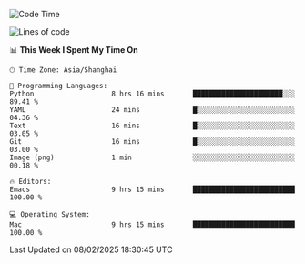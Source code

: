 <!--START_SECTION:waka-->
![Code Time](http://img.shields.io/badge/Code%20Time-2%2C514%20hrs%205%20mins-blue)

![Lines of code](https://img.shields.io/badge/From%20Hello%20World%20I%27ve%20Written-335.2%20thousand%20lines%20of%20code-blue)

📊 **This Week I Spent My Time On** 

```text
🕑︎ Time Zone: Asia/Shanghai

💬 Programming Languages: 
Python                   8 hrs 16 mins       ██████████████████████░░░   89.41 % 
YAML                     24 mins             █░░░░░░░░░░░░░░░░░░░░░░░░   04.36 % 
Text                     16 mins             █░░░░░░░░░░░░░░░░░░░░░░░░   03.05 % 
Git                      16 mins             █░░░░░░░░░░░░░░░░░░░░░░░░   03.00 % 
Image (png)              1 min               ░░░░░░░░░░░░░░░░░░░░░░░░░   00.18 % 

🔥 Editors: 
Emacs                    9 hrs 15 mins       █████████████████████████   100.00 % 

💻 Operating System: 
Mac                      9 hrs 15 mins       █████████████████████████   100.00 % 
```


 Last Updated on 08/02/2025 18:30:45 UTC
<!--END_SECTION:waka-->
